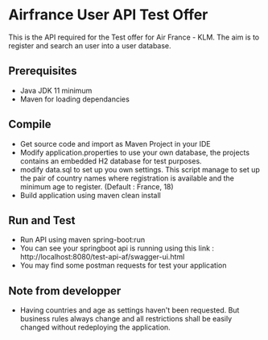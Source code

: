 # Airfrance User API Test Offer

This is the API required for the Test offer for Air France - KLM.
The aim is to register and search an user into a user database.

## Prerequisites

- Java JDK 11 minimum
- Maven for loading dependancies

## Compile

- Get source code and import as Maven Project in your IDE
- Modify application.properties to use your own database, the projects contains an embedded H2 database for test purposes.
- modify data.sql to set up you own settings. This script manage to set up the pair of country names where registration is available and the minimum age to register. (Default : France, 18)
- Build application using maven clean install

## Run and Test

- Run API using maven spring-boot:run
- You can see your springboot api is running using this link : http://localhost:8080/test-api-af/swagger-ui.html
- You may find some postman requests for test your application

## Note from developper

- Having countries and age as settings haven't been requested. But business rules always change and all restrictions shall be easily changed without redeploying the application. 
